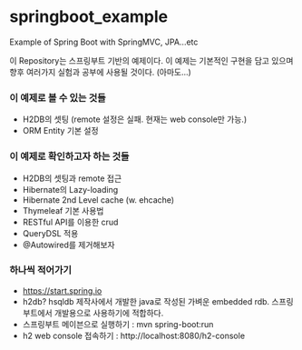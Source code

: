 # springboot_example
Example of Spring Boot with SpringMVC, JPA...etc

이 Repository는 스프링부트 기반의 예제이다.
이 예제는 기본적인 구현을 담고 있으며 향후 여러가지 실험과 공부에 사용될 것이다. (아마도...)

### 이 예제로 볼 수 있는 것들
- H2DB의 셋팅 (remote 설정은 실패. 현재는 web console만 가능.)
- ORM Entity 기본 설정

### 이 예제로 확인하고자 하는 것들
- H2DB의 셋팅과 remote 접근
- Hibernate의 Lazy-loading
- Hibernate 2nd Level cache (w. ehcache)
- Thymeleaf 기본 사용법
- RESTful API를 이용한 crud
- QueryDSL 적용
- @Autowired를 제거해보자

### 하나씩 적어가기
- https://start.spring.io
- h2db? hsqldb 제작사에서 개발한 java로 작성된 가벼운 embedded rdb. 스프링부트에서 개발용으로 사용하기에 적합하다.
- 스프링부트 메이븐으로 실행하기 : mvn spring-boot:run
- h2 web console 접속하기 : http://localhost:8080/h2-console